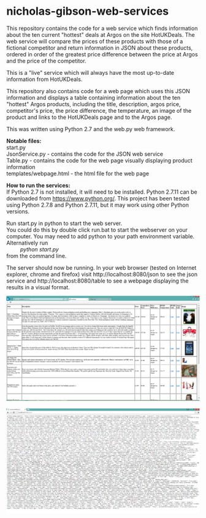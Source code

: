 # nicholas-gibson-web-services

This repository contains the code for a web service which finds information about the ten current "hottest" deals at Argos on the site HotUKDeals. The web service will compare the prices of these products with those of a fictional competitor and return information in JSON about these products, ordered in order of the greatest price difference between the price at Argos and the price of the competitor.

This is a "live" service which will always have the most up-to-date information from HotUKDeals.

This repository also contains code for a web page which uses this JSON information and displays a table containing information about the ten "hottest" Argos products, including the title, description, argos price, competitor's price, the price difference, the temperature, an image of the product and links to the HotUKDeals page and to the Argos page.

This was written using Python 2.7 and the web.py web framework.

<b> Notable files: </b> <br>
start.py <br>
JsonService.py - contains the code for the JSON web service <br>
Table.py - contains the code for the web page visually displaying product information <br>
templates/webpage.html - the html file for the web page <br>

<b> How to run the services: </b> <br>
If Python 2.7 is not installed, it will need to be installed. Python 2.7.11 can be downloaded from https://www.python.org/. This project has been tested using Python 2.7.8 and Python 2.7.11, but it may work using other Python versions.

Run start.py in python to start the web server. <br> You could do this by double click run.bat to start the webserver on your computer. You may need to add python to your path environment variable. Alternatively run <br>
  <i> &emsp; &emsp; python start.py </i> <br>
from the command line.

The server should now be running. In your web browser (tested on Internet explorer, chrome and firefox) visit http://localhost:8080/json to see the json service and http://localhost:8080/table to see a webpage displaying the results in a visual format.

![alt tag](https://raw.githubusercontent.com/nicholasgibson/nicholas-gibson-web-services/master/table.png)
<br><br>
![alt tag](https://raw.githubusercontent.com/nicholasgibson/nicholas-gibson-web-services/master/json.png)

